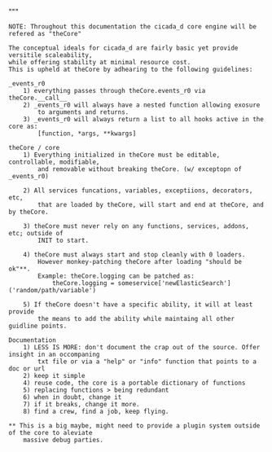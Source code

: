 """

    NOTE: Throughout this documentation the cicada_d core engine will be refered as "theCore"

    The conceptual ideals for cicada_d are fairly basic yet provide versitile scaleability,
    while offering stability at minimal resource cost.
    This is upheld at theCore by adhearing to the following guidelines:

    _events_r0
        1) everything passes through theCore.events_r0 via theCore.__call__
        2) _events_r0 will always have a nested function allowing exosure
            to arguments and returns.
        3) _events_r0 will always return a list to all hooks active in the core as:
            [function, *args, **kwargs]

    theCore / core
        1) Everything initialized in theCore must be editable, controllable, modifiable,
            and removable without breaking theCore. (w/ exceptopn of _events_r0)

        2) All services funcations, variables, exceptiions, decorators, etc,
            that are loaded by theCore, will start and end at theCore, and by theCore.

        3) theCore must never rely on any functions, services, addons, etc; outside of
            INIT to start.

        4) theCore must always start and stop cleanly with 0 loaders.
            However monkey-patching theCore after loading "should be ok"**.
            Example: theCore.logging can be patched as:
                theCore.logging = someservice['newElasticSearch']('random/path/variable')

        5) If theCore doesn't have a specific ability, it will at least provide
            the means to add the ability while maintaing all other guidline points.

    Documentation
        1) LESS IS MORE: don't document the crap out of the source. Offer insight in an occompaning
            txt file or via a "help" or "info" function that points to a doc or url
        2) keep it simple
        4) reuse code, the core is a portable dictionary of functions
        5) replacing functions > being redundant
        6) when in doubt, change it
        7) if it breaks, change it more.
        8) find a crew, find a job, keep flying.

    ** This is a big maybe, might need to provide a plugin system outside of the core to aleviate
        massive debug parties.
        
